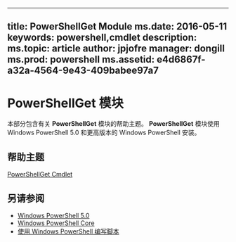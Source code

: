 
---
title:  PowerShellGet Module ms.date:  2016-05-11 keywords:  powershell,cmdlet description:  
ms.topic:  article author:  jpjofre manager:  dongill ms.prod:  powershell ms.assetid:  e4d6867f-a32a-4564-9e43-409babee97a7
---

# <a name="powershellget-module"></a>PowerShellGet 模块
本部分包含有关 **PowerShellGet** 模块的帮助主题。 **PowerShellGet** 模块使用 Windows PowerShell 5.0 和更高版本的 Windows PowerShell 安装。

## <a name="help-topics"></a>帮助主题
[PowerShellGet Cmdlet](http://technet.microsoft.com/library/dn807169.aspx)

## <a name="see-also"></a>另请参阅
- [Windows PowerShell 5.0](../../core-powershell/core-modules/Windows-PowerShell-5.0.md)
- [Windows PowerShell Core](https://technet.microsoft.com/en-us/library/4b75f1e4-f327-48f3-92ab-bf5435094d41)
- [使用 Windows PowerShell 编写脚本](../fundamental/Scripting-with-Windows-PowerShell.md)

